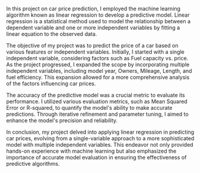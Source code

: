 In this project on car price prediction, I employed the machine learning algorithm known as linear regression to develop a predictive model. Linear regression is a statistical method used to model the relationship between a dependent variable and one or more independent variables by fitting a linear equation to the observed data.

The objective of my project was to predict the price of a car based on various features or independent variables. Initially, I started with a single independent variable, considering factors such as Fuel capacity vs. price. As the project progressed, I expanded the scope by incorporating multiple independent variables, including model year, Owners, Mileage, Length, and fuel efficiency. This expansion allowed for a more comprehensive analysis of the factors influencing car prices.

The accuracy of the predictive model was a crucial metric to evaluate its performance. I utilized various evaluation metrics, such as Mean Squared Error or R-squared, to quantify the model's ability to make accurate predictions. Through iterative refinement and parameter tuning, I aimed to enhance the model's precision and reliability.

In conclusion, my project delved into applying linear regression in predicting car prices, evolving from a single-variable approach to a more sophisticated model with multiple independent variables. This endeavor not only provided hands-on experience with machine learning but also emphasized the importance of accurate model evaluation in ensuring the effectiveness of predictive algorithms.

